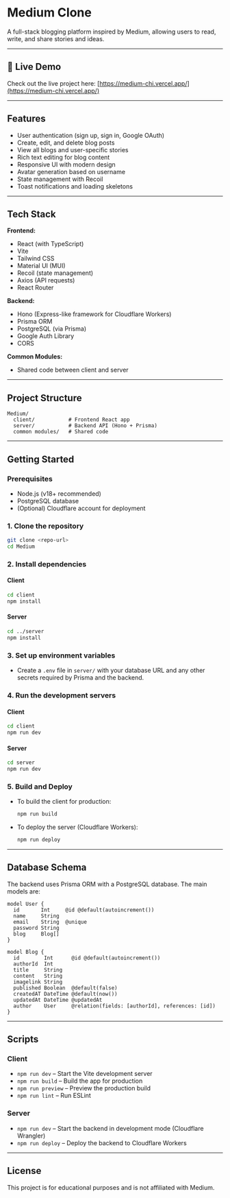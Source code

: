 # Medium Clone

A full-stack blogging platform inspired by Medium, allowing users to read, write, and share stories and ideas.

---

## 🚀 Live Demo

Check out the live project here: [https://medium-chi.vercel.app/](https://medium-chi.vercel.app/)

---

## Features

- User authentication (sign up, sign in, Google OAuth)
- Create, edit, and delete blog posts
- View all blogs and user-specific stories
- Rich text editing for blog content
- Responsive UI with modern design
- Avatar generation based on username
- State management with Recoil
- Toast notifications and loading skeletons

---

## Tech Stack

**Frontend:**

- React (with TypeScript)
- Vite
- Tailwind CSS
- Material UI (MUI)
- Recoil (state management)
- Axios (API requests)
- React Router

**Backend:**

- Hono (Express-like framework for Cloudflare Workers)
- Prisma ORM
- PostgreSQL (via Prisma)
- Google Auth Library
- CORS

**Common Modules:**

- Shared code between client and server

---

## Project Structure

```
Medium/
  client/           # Frontend React app
  server/           # Backend API (Hono + Prisma)
  common modules/   # Shared code
```

---

## Getting Started

### Prerequisites

- Node.js (v18+ recommended)
- PostgreSQL database
- (Optional) Cloudflare account for deployment

### 1. Clone the repository

```bash
git clone <repo-url>
cd Medium
```

### 2. Install dependencies

#### Client

```bash
cd client
npm install
```

#### Server

```bash
cd ../server
npm install
```

### 3. Set up environment variables

- Create a `.env` file in `server/` with your database URL and any other secrets required by Prisma and the backend.

### 4. Run the development servers

#### Client

```bash
cd client
npm run dev
```

#### Server

```bash
cd server
npm run dev
```

### 5. Build and Deploy

- To build the client for production:
  ```bash
  npm run build
  ```
- To deploy the server (Cloudflare Workers):
  ```bash
  npm run deploy
  ```

---

## Database Schema

The backend uses Prisma ORM with a PostgreSQL database. The main models are:

```prisma
model User {
  id       Int     @id @default(autoincrement())
  name     String
  email    String  @unique
  password String
  blog     Blog[]
}

model Blog {
  id        Int      @id @default(autoincrement())
  authorId  Int
  title     String
  content   String
  imagelink String
  published Boolean  @default(false)
  createdAT DateTime @default(now())
  updatedAt DateTime @updatedAt
  author    User     @relation(fields: [authorId], references: [id])
}
```

---

## Scripts

### Client

- `npm run dev` – Start the Vite development server
- `npm run build` – Build the app for production
- `npm run preview` – Preview the production build
- `npm run lint` – Run ESLint

### Server

- `npm run dev` – Start the backend in development mode (Cloudflare Wrangler)
- `npm run deploy` – Deploy the backend to Cloudflare Workers

---

## License

This project is for educational purposes and is not affiliated with Medium.
